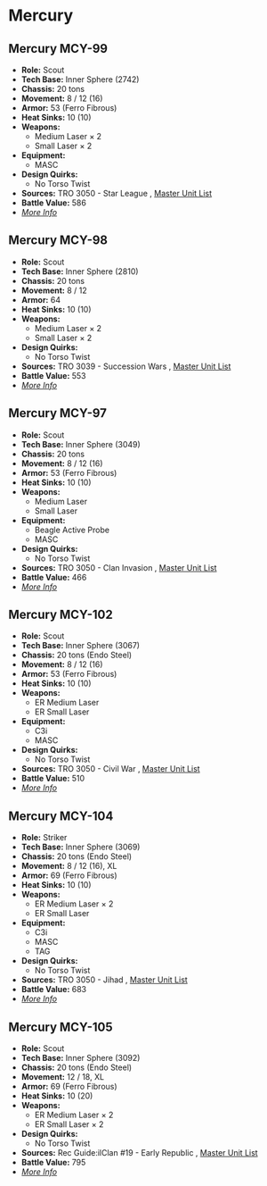 # Mercury 

## Mercury MCY-99 

- **Role:** Scout 
- **Tech Base:** Inner Sphere (2742) 
- **Chassis:** 20 tons 
- **Movement:** 8 / 12 (16) 
- **Armor:** 53 (Ferro Fibrous) 
- **Heat Sinks:** 10 (10) 
- **Weapons:** 
  - Medium Laser × 2 
  - Small Laser × 2 
- **Equipment:** 
  - MASC 
- **Design Quirks:** 
  - No Torso Twist 
- **Sources:** TRO 3050 - Star League , [Master Unit List](http://masterunitlist.info/Unit/Details/2172/mercury-mcy-99) 
- **Battle Value:** 586 
- [*More Info*](mercury/mercury_mcy-99.md) 

## Mercury MCY-98 

- **Role:** Scout 
- **Tech Base:** Inner Sphere (2810) 
- **Chassis:** 20 tons 
- **Movement:** 8 / 12 
- **Armor:** 64 
- **Heat Sinks:** 10 (10) 
- **Weapons:** 
  - Medium Laser × 2 
  - Small Laser × 2 
- **Design Quirks:** 
  - No Torso Twist 
- **Sources:** TRO 3039 - Succession Wars , [Master Unit List](http://masterunitlist.info/Unit/Details/4624/mercury-mcy-98) 
- **Battle Value:** 553 
- [*More Info*](mercury/mercury_mcy-98.md) 

## Mercury MCY-97 

- **Role:** Scout 
- **Tech Base:** Inner Sphere (3049) 
- **Chassis:** 20 tons 
- **Movement:** 8 / 12 (16) 
- **Armor:** 53 (Ferro Fibrous) 
- **Heat Sinks:** 10 (10) 
- **Weapons:** 
  - Medium Laser 
  - Small Laser 
- **Equipment:** 
  - Beagle Active Probe 
  - MASC 
- **Design Quirks:** 
  - No Torso Twist 
- **Sources:** TRO 3050 - Clan Invasion , [Master Unit List](http://masterunitlist.info/Unit/Details/2171/mercury-mcy-97) 
- **Battle Value:** 466 
- [*More Info*](mercury/mercury_mcy-97.md) 

## Mercury MCY-102 

- **Role:** Scout 
- **Tech Base:** Inner Sphere (3067) 
- **Chassis:** 20 tons (Endo Steel) 
- **Movement:** 8 / 12 (16) 
- **Armor:** 53 (Ferro Fibrous) 
- **Heat Sinks:** 10 (10) 
- **Weapons:** 
  - ER Medium Laser 
  - ER Small Laser 
- **Equipment:** 
  - C3i 
  - MASC 
- **Design Quirks:** 
  - No Torso Twist 
- **Sources:** TRO 3050 - Civil War , [Master Unit List](http://masterunitlist.info/Unit/Details/2169/mercury-mcy-102) 
- **Battle Value:** 510 
- [*More Info*](mercury/mercury_mcy-102.md) 

## Mercury MCY-104 

- **Role:** Striker 
- **Tech Base:** Inner Sphere (3069) 
- **Chassis:** 20 tons (Endo Steel) 
- **Movement:** 8 / 12 (16), XL 
- **Armor:** 69 (Ferro Fibrous) 
- **Heat Sinks:** 10 (10) 
- **Weapons:** 
  - ER Medium Laser × 2 
  - ER Small Laser 
- **Equipment:** 
  - C3i 
  - MASC 
  - TAG 
- **Design Quirks:** 
  - No Torso Twist 
- **Sources:** TRO 3050 - Jihad , [Master Unit List](http://masterunitlist.info/Unit/Details/2170/mercury-mcy-104) 
- **Battle Value:** 683 
- [*More Info*](mercury/mercury_mcy-104.md) 

## Mercury MCY-105 

- **Role:** Scout 
- **Tech Base:** Inner Sphere (3092) 
- **Chassis:** 20 tons (Endo Steel) 
- **Movement:** 12 / 18, XL 
- **Armor:** 69 (Ferro Fibrous) 
- **Heat Sinks:** 10 (20) 
- **Weapons:** 
  - ER Medium Laser × 2 
  - ER Small Laser × 2 
- **Design Quirks:** 
  - No Torso Twist 
- **Sources:** Rec Guide:ilClan #19 - Early Republic , [Master Unit List](http://masterunitlist.info/Unit/Details/8305/mercury-mcy-105) 
- **Battle Value:** 795 
- [*More Info*](mercury/mercury_mcy-105.md) 

